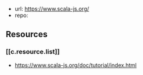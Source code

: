 
- url: https://www.scala-js.org/
- repo: 

## Resources

### [[c.resource.list]]

- https://www.scala-js.org/doc/tutorial/index.html